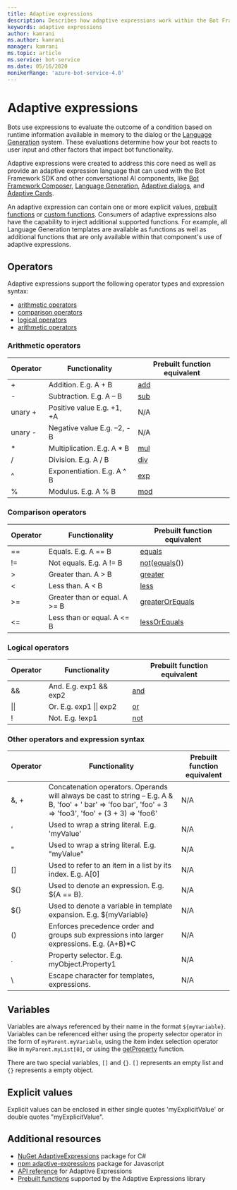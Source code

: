 ```yaml
---
title: Adaptive expressions
description: Describes how adaptive expressions work within the Bot Framework SDK.
keywords: adaptive expressions
author: kamrani
ms.author: kamrani
manager: kamrani
ms.topic: article
ms.service: bot-service
ms.date: 05/16/2020
monikerRange: 'azure-bot-service-4.0'
---
```


# Adaptive expressions

Bots use expressions to evaluate the outcome of a condition based on runtime information available in memory to the dialog or the [Language Generation](bot-builder-concept-language-generation.md) system. These evaluations determine how your bot reacts to user input and other factors that impact bot functionality.

Adaptive expressions were created to address this core need as well as provide an adaptive expression language that can used with the Bot Framework SDK and other conversational AI components, like [Bot Framework Composer](https://github.com/microsoft/BotFramework-Composer#microsoft-bot-framework-composer-preview), [Language Generation](bot-builder-concept-language-generation.md), [Adaptive dialogs](TBD), and [Adaptive Cards](https://docs.microsoft.com/adaptive-cards/).

An adaptive expression can contain one or more explicit values, [prebuilt functions](../adaptive-expressions/adaptive-expressions-prebuilt-functions.md) or [custom functions](TBD). Consumers of adaptive expressions also have the capability to inject additional supported functions. For example, all Language Generation templates are available as functions as well as additional functions that are only available within that component's use of adaptive expressions.

## Operators

Adaptive expressions support the following operator types and expression syntax:

- [arithmetic operators](#arithmetic-operators)
- [comparison operators](#comparison-operators)
- [logical operators](#logical-operators)
- [arithmetic operators](#other-operators-and-expression-syntax)

### Arithmetic operators

| Operator    |                                  Functionality                                            |   Prebuilt function equivalent    |
|-----------|-------------------------------------------------------------------------------------------|-----------------------------------|
|+          | Addition. E.g. A + B                                                    |[add][1]                           |
|-            | Subtraction. E.g. A – B                                                |[sub][2]                           |
|unary +    | Positive value E.g. +1, +A                                                    |N/A                                |
|unary -    | Negative value E.g. –2, -B                                            |N/A                                |
|*            | Multiplication. E.g. A * B                                            |[mul][3]                           |
|/            | Division. E.g. A / B                                                    |[div][4]                           |
|^            | Exponentiation. E.g. A ^ B                                            |[exp][5]                           |
|%            | Modulus. E.g. A % B                                                    |[mod][6]                           |

### Comparison operators

| Operator    |                                  Functionality                                            |   Prebuilt function equivalent    |
|-----------|-------------------------------------------------------------------------------------------|-----------------------------------|
|==            | Equals. E.g. A == B                                                    |[equals][7]                        |
|!=            | Not equals. E.g. A != B                                                |[not][8]([equals][7]())            |
|>            | Greater than. A > B                                                    |[greater][9]                       |
|<            | Less than. A < B                                                        |[less][10]                         |
|>=         | Greater than or equal. A >= B                                        |[greaterOrEquals][11]              |
|<=            | Less than or equal. A <= B                                            |[lessOrEquals][12]                 |

### Logical operators

| Operator    |                                  Functionality                                            |   Prebuilt function equivalent    |
|-----------|-------------------------------------------------------------------------------------------|-----------------------------------|
|&&            |And. E.g. exp1 && exp2                                                    |[and][13]                          |
|\|\|        |Or. E.g. exp1 \|\| exp2                                                    |[or][14]                           |
|!            |Not. E.g. !exp1                                                            |[not][8]                           |


### Other operators and expression syntax

| Operator    |                                  Functionality                                            |   Prebuilt function equivalent    |
|-----------|-------------------------------------------------------------------------------------------|-----------------------------------|
|&, +            |Concatenation operators. Operands will always be cast to string – E.g. A & B, 'foo' + ' bar' => 'foo bar', 'foo' + 3 => 'foo3', 'foo' + (3 + 3) => 'foo6'                |N/A                                |
|'            |Used to wrap a string literal. E.g. 'myValue'                                                |N/A                                |
|"            |Used to wrap a string literal. E.g. "myValue"                                                |N/A                                |
|[]            |Used to refer to an item in a list by its index. E.g. A[0]                                    |N/A                                |
|${}        |Used to denote an expression. E.g. ${A == B}.                                              |N/A                                |
|${}        |Used to denote a variable in template expansion. E.g. ${myVariable}                        |N/A                                |
|()            |Enforces precedence order and groups sub expressions into larger expressions. E.g. (A+B)*C    |N/A                                |
|.            |Property selector. E.g. myObject.Property1                                                    |N/A                                |
|\            |Escape character for templates, expressions.                                               |N/A                                |

## Variables

Variables are always referenced by their name in the format `${myVariable}`. Variables can be referenced either using the property selector operator in the form of `myParent.myVariable`, using the item index selection operator like in `myParent.myList[0]`, or using the [getProperty](../adaptive-expressions/adaptive-expressions-prebuilt-functions.md#getProperty) function.

There are two special variables, `[]` and  `{}`. `[]` represents an empty list and `{}` represents a empty object.

## Explicit values

Explicit values can be enclosed in either single quotes 'myExplicitValue' or double quotes "myExplicitValue".

## Additional resources

- [NuGet AdaptiveExpressions](https://www.nuget.org/packages/AdaptiveExpressions) package for C#
- [npm adaptive-expressions](https://www.npmjs.com/package/adaptive-expressions) package for Javascript
- [API reference](../adaptive-expressions/adaptive-expressions-api-reference.md) for Adaptive Expressions
- [Prebuilt functions](../adaptive-expressions/adaptive-expressions-prebuilt-functions.md) supported by the Adaptive Expressions library
<!-- [Extend functions](./extend-functions.md)-->

[1]:../adaptive-expressions/adaptive-expressions-prebuilt-functions.md#add
[2]:../adaptive-expressions/adaptive-expressions-prebuilt-functions.md#sub
[3]:../adaptive-expressions/adaptive-expressions-prebuilt-functions.md#mul
[4]:../adaptive-expressions/adaptive-expressions-prebuilt-functions.md#div
[5]:../adaptive-expressions/adaptive-expressions-prebuilt-functions.md#exp
[6]:../adaptive-expressions/adaptive-expressions-prebuilt-functions.md#mod
[7]:../adaptive-expressions/adaptive-expressions-prebuilt-functions.md#equals
[8]:../adaptive-expressions/adaptive-expressions-prebuilt-functions.md#not
[9]:../adaptive-expressions/adaptive-expressions-prebuilt-functions.md#greater
[10]:../adaptive-expressions/adaptive-expressions-prebuilt-functions.md#less
[11]:../adaptive-expressions/adaptive-expressions-prebuilt-functions.md#greaterOrEquals
[12]:../adaptive-expressions/adaptive-expressions-prebuilt-functions.md#lessOrEquals
[13]:../adaptive-expressions/adaptive-expressions-prebuilt-functions.md#and
[14]:../adaptive-expressions/adaptive-expressions-prebuilt-functions.md#or
[15]:https://botbuilder.myget.org/feed/botbuilder-declarative/package/nuget/Microsoft.Bot.Builder.Expressions
[20]:https://github.com/microsoft/BotBuilder-Samples/blob/master/experimental/language-generation/README.md
